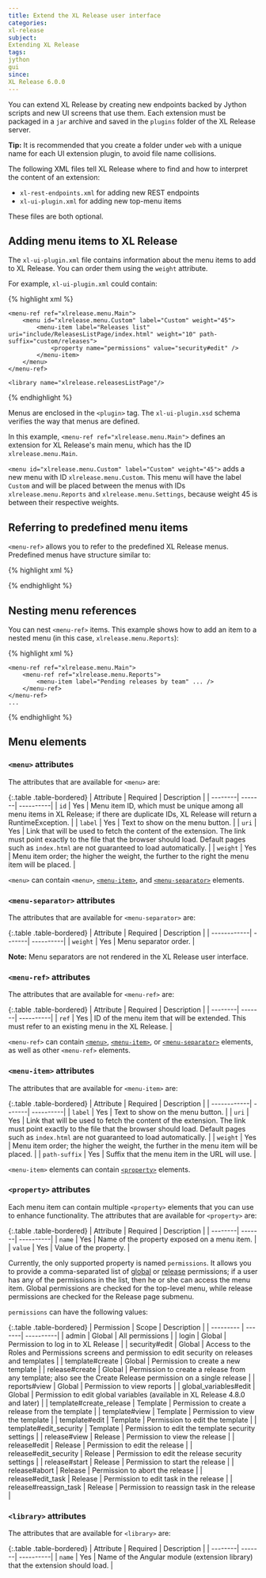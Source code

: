 ```yaml
---
title: Extend the XL Release user interface
categories:
xl-release
subject:
Extending XL Release
tags:
jython
gui
since:
XL Release 6.0.0
---
```


You can extend XL Release by creating new endpoints backed by Jython scripts and new UI screens that use them. Each extension must be packaged in a `jar` archive and saved in the `plugins` folder of the XL Release server.

**Tip:** It is recommended that you create a folder under `web` with a unique name for each UI extension plugin, to avoid file name collisions.

The following XML files tell XL Release where to find and how to interpret the content of an extension:

* `xl-rest-endpoints.xml` for adding new REST endpoints
* `xl-ui-plugin.xml` for adding new top-menu items

These files are both optional.

## Adding menu items to XL Release

The `xl-ui-plugin.xml` file contains information about the menu items to add to XL Release. You can order them using the `weight` attribute.

For example, `xl-ui-plugin.xml` could contain:

{% highlight xml %}
<plugin xmlns:xsi="http://www.w3.org/2001/XMLSchema-instance"
        xmlns="http://www.xebialabs.com/deployit/ui-plugin"
        xsi:schemaLocation="http://www.xebialabs.com/deployit/ui-plugin xl-ui-plugin.xsd">

    <menu-ref ref="xlrelease.menu.Main">
        <menu id="xlrelease.menu.Custom" label="Custom" weight="45">
            <menu-item label="Releases list" uri="include/ReleasesListPage/index.html" weight="10" path-suffix="custom/releases">
                <property name="permissions" value="security#edit" />
            </menu-item>
        </menu>
    </menu-ref>

    <library name="xlrelease.releasesListPage"/>

</plugin>
{% endhighlight %}

Menus are enclosed in the `<plugin>` tag. The `xl-ui-plugin.xsd` schema verifies the way that menus are defined.

In this example, `<menu-ref ref="xlrelease.menu.Main">` defines an extension for XL Release's main menu, which has the ID `xlrelease.menu.Main`.

`<menu id="xlrelease.menu.Custom" label="Custom" weight="45">` adds a new menu with ID `xlrelease.menu.Custom`. This menu will have the label `Custom` and will be placed between the menus with IDs `xlrelease.menu.Reports` and `xlrelease.menu.Settings`, because weight 45 is between their respective weights.

## Referring to predefined menu items

`<menu-ref>` allows you to refer to the predefined XL Release menus. Predefined menus have structure similar to:

{% highlight xml %}
<menu id="xlrelease.menu.Main" label="" weight="-1">
    <menu-item label="Tasks" path-suffix="tasks" weight="10" uri=""/>
    <menu id="xlrelease.menu.Releases" label="Releases" weight="20">
        <menu-item label="Overview" path-suffix="releases" weight="10" uri=""/>
        <menu-item label="Pipeline" path-suffix="pipeline" weight="20" uri=""/>
        <menu-item label="Templates" path-suffix="templates" weight="30" uri=""/>
    </menu>
    <menu id="xlrelease.menu.Reports" label="Reports" weight="40">
        <menu-item label="Dashboard" path-suffix="dashboard" weight="10" uri="" />
        <menu-item label="Release automation" path-suffix="release-automation" weight="20" uri="" />
        <menu-item label="Release Value Stream" path-suffix="release-value-stream" weight="30" uri="" />
    </menu>
    <menu id="xlrelease.menu.Settings" label="Settings" weight="50">
        <menu-item label="Profile" path-suffix="profile" weight="10" uri=""/>
        <menu-item label="Global variables" path-suffix="global-variables" weight="20" uri=""/>
        <!-... other menu items ... -->
        <menu-item label="Configuration" path-suffix="configuration" weight="100" uri="">
            <property name="permissions" value="admin"/>
        </menu-item>
    </menu>
</menu>
{% endhighlight %}

## Nesting menu references

You can nest `<menu-ref>` items. This example shows how to add an item to a nested menu (in this case, `xlrelease.menu.Reports`):

{% highlight xml %}
<plugin xmlns:xsi="http://www.w3.org/2001/XMLSchema-instance"
        xmlns="http://www.xebialabs.com/deployit/ui-plugin"
        xsi:schemaLocation="http://www.xebialabs.com/deployit/ui-plugin xl-ui-plugin.xsd">

    <menu-ref ref="xlrelease.menu.Main">
        <menu-ref ref="xlrelease.menu.Reports">
            <menu-item label="Pending releases by team" ... />
        </menu-ref>
    </menu-ref>
    ...
{% endhighlight %}

## Menu elements

### `<menu>` attributes

The attributes that are available for `<menu>` are:

{:.table .table-bordered}
| Attribute | Required | Description |
| --------| -------| ----------|
| `id`      | Yes | Menu item ID, which must be unique among all menu items in XL Release; if there are duplicate IDs, XL Release will return a RuntimeException. |
| `label`   | Yes | Text to show on the menu button. |
| `uri`     | Yes | Link that will be used to fetch the content of the extension. The link must point exactly to the file that the browser should load. Default pages such as `index.html` are not guaranteed to load automatically. |
| `weight`  | Yes | Menu item order; the higher the weight, the further to the right the menu item will be placed. |

`<menu>` can contain `<menu>`, [`<menu-item>`](#menu-item-attributes), and [`<menu-separator>`](#menu-separator-attributes) elements.

### `<menu-separator>` attributes

The attributes that are available for `<menu-separator>` are:

{:.table .table-bordered}
| Attribute     | Required | Description |
| ------------| -------| ----------|
| `weight`      | Yes      | Menu separator order. |

**Note:** Menu separators are not rendered in the XL Release user interface.

### `<menu-ref>` attributes

The attributes that are available for `<menu-ref>` are:

{:.table .table-bordered}
| Attribute | Required | Description |
| --------| -------| ----------|
| `ref`     | Yes      | ID of the menu item that will be extended. This must refer to an existing menu in the XL Release. |

`<menu-ref>` can contain [`<menu>`](#menu-attributes), [`<menu-item>`](#menu-item-attributes), or [`<menu-separator>`](#menu-separator-attributes) elements, as well as other `<menu-ref>` elements.

### `<menu-item>` attributes

The attributes that are available for `<menu-item>` are:

{:.table .table-bordered}
| Attribute     | Required | Description |
| ------------| -------| ----------|
| `label`       | Yes      | Text to show on the menu button. |
| `uri`         | Yes      | Link that will be used to fetch the content of the extension. The link must point exactly to the file that the browser should load. Default pages such as `index.html` are not guaranteed to load automatically. |
| `weight`      | Yes      | Menu item order; the higher the weight, the further in the menu item will be placed. |
| `path-suffix` | Yes      | Suffix that the menu item in the URL will use. |

`<menu-item>` elements can contain [`<property>`](#property-attributes) elements.

### `<property>` attributes

Each menu item can contain multiple `<property>` elements that you can use to enhance functionality. The attributes that are available for `<property>` are:

{:.table .table-bordered}
| Attribute | Required | Description |
| --------| -------| ----------|
| `name`    | Yes      | Name of the property exposed on a menu item. |
| `value`   | Yes      | Value of the property. |

Currently, the only supported property is named `permissions`. It allows you to provide a comma-separated list of [global](/xl-release/how-to/configure-permissions.html) or [release](/xl-release/how-to/configure-permissions-for-a-release.html) permissions; if a user has any of the permissions in the list, then he or she can access the menu item. Global permissions are checked for the top-level menu, while release permissions are checked for the Release page submenu.

`permissions` can have the following values:

{:.table .table-bordered}
| Permission              | Scope    | Description |
| ---------             | -------| ----------|
| admin                   | Global   | All permissions |
| login                   | Global   | Permission to log in to XL Release |
| security#edit           | Global   | Access to the Roles and Permissions screens and permission to edit security on releases and templates |
| template#create         | Global   | Permission to create a new template |
| release#create          | Global   | Permission to create a release from any template; also see the Create Release permission on a single release |
| reports#view            | Global   | Permission to view reports |
| global_variables#edit   | Global   | Permission to edit global variables (available in XL Release 4.8.0 and later) |
| template#create_release | Template | Permission to create a release from the template |
| template#view           | Template | Permission to view the template |
| template#edit           | Template | Permission to edit the template |
| template#edit_security  | Template | Permission to edit the template security settings |
| release#view            | Release  | Permission to view the release |
| release#edit            | Release  | Permission to edit the release |
| release#edit_security   | Release  | Permission to edit the release security settings |
| release#start           | Release  | Permission to start the release |
| release#abort           | Release  | Permission to abort the release |
| release#edit_task       | Release  | Permission to edit task in the release |
| release#reassign_task   | Release  | Permission to reassign task in the release |

### `<library>` attributes

The attributes that are available for `<library>` are:

{:.table .table-bordered}
| Attribute | Required | Description |
| --------| -------| ----------|
| `name` | Yes | Name of the Angular module (extension library) that the extension should load. |
